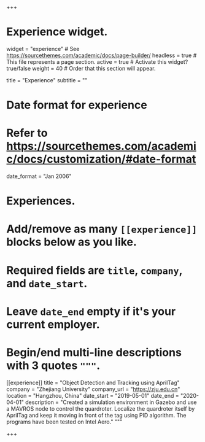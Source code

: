 +++
# Experience widget.
widget = "experience"  # See https://sourcethemes.com/academic/docs/page-builder/
headless = true  # This file represents a page section.
active = true  # Activate this widget? true/false
weight = 40  # Order that this section will appear.

title = "Experience"
subtitle = ""

# Date format for experience
#   Refer to https://sourcethemes.com/academic/docs/customization/#date-format
date_format = "Jan 2006"

# Experiences.
#   Add/remove as many `[[experience]]` blocks below as you like.
#   Required fields are `title`, `company`, and `date_start`.
#   Leave `date_end` empty if it's your current employer.
#   Begin/end multi-line descriptions with 3 quotes `"""`.
[[experience]]
  title = "Object Detection and Tracking using AprilTag"
  company = "Zhejiang University"
  company_url = "https://zju.edu.cn"
  location = "Hangzhou, China"
  date_start = "2019-05-01"
  date_end = "2020-04-01"
  description = "Created a simulation environment in Gazebo and use a MAVROS node to control the quardroter. Localize the quardroter itself by AprilTag and keep it moving in front of the tag using PID algorithm. The programs have been tested on Intel Aero."
  """


+++
